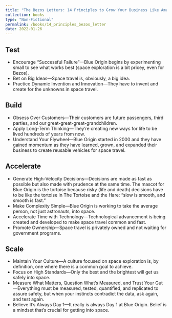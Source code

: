 ```yaml
---
title: "The Bezos Letters: 14 Principles to Grow Your Business Like Amazon"
collection: books
type: "Non-Fictional"
permalink: /books/14_principles_bezos_letter
date: 2022-01-26
---
```


## Test
- Encourage “Successful Failure”—Blue Origin begins by experimenting small to see what works best (space exploration is a bit pricey, even for Bezos).
- Bet on Big Ideas—Space travel is, obviously, a big idea.
- Practice Dynamic Invention and Innovation—They have to invent and create for the unknowns in space travel.

## Build
- Obsess Over Customers—Their customers are future passengers, third parties, and our great-great-great-grandchildren.
- Apply Long-Term Thinking—They’re creating new ways for life to be lived hundreds of years from now.
- Understand Your Flywheel—Blue Origin started in 2000 and they have gained momentum as they have learned, grown, and expanded their business to create reusable vehicles for space travel.

## Accelerate
- Generate High-Velocity Decisions—Decisions are made as fast as possible but also made with prudence at the same time. The mascot for Blue Origin is the tortoise because risky (life and death) decisions have to be like the tortoise in The Tortoise and the Hare: “slow is smooth, and smooth is fast.”
- Make Complexity Simple—Blue Origin is working to take the average person, not just astronauts, into space.
- Accelerate Time with Technology—Technological advancement is being created and developed to make space travel common and fast.
- Promote Ownership—Space travel is privately owned and not waiting for government programs.

## Scale
- Maintain Your Culture—A culture focused on space exploration is, by definition, one where there is a common goal to achieve.
- Focus on High Standards—Only the best and the brightest will get us safely into space.
- Measure What Matters, Question What’s Measured, and Trust Your Gut—Everything must be measured, tested, quantified, and replicated to assure safety, but when your instincts contradict the data, ask again, and test again.
- Believe It’s Always Day 1—It really is always Day 1 at Blue Origin. Belief is a mindset that’s crucial for getting into space.
